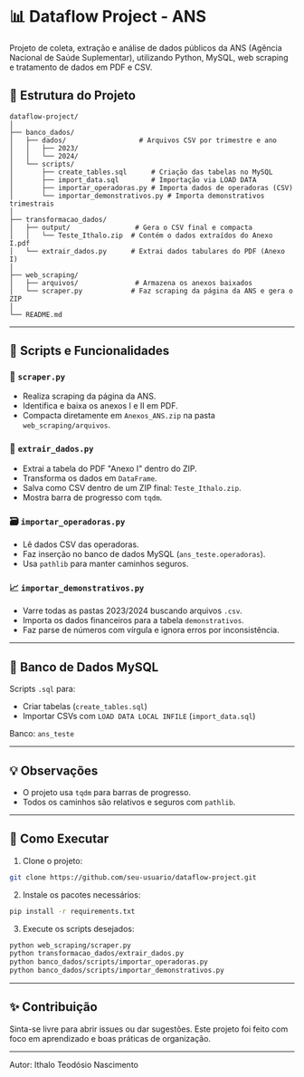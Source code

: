 # 📊 Dataflow Project - ANS

Projeto de coleta, extração e análise de dados públicos da ANS (Agência Nacional de Saúde Suplementar), utilizando Python, MySQL, web scraping e tratamento de dados em PDF e CSV.

## 📁 Estrutura do Projeto

```
dataflow-project/
│
├── banco_dados/
│   ├── dados/                  # Arquivos CSV por trimestre e ano
│   │   ├── 2023/
│   │   └── 2024/
│   └── scripts/
│       ├── create_tables.sql      # Criação das tabelas no MySQL
│       ├── import_data.sql        # Importação via LOAD DATA
│       ├── importar_operadoras.py # Importa dados de operadoras (CSV)
│       └── importar_demonstrativos.py # Importa demonstrativos trimestrais
│
├── transformacao_dados/
│   ├── output/                # Gera o CSV final e compacta
│   │   └── Teste_Ithalo.zip  # Contém o dados extraídos do Anexo I.pdf
│   └── extrair_dados.py      # Extrai dados tabulares do PDF (Anexo I)
│
├── web_scraping/
│   ├── arquivos/              # Armazena os anexos baixados
│   └── scraper.py            # Faz scraping da página da ANS e gera o ZIP
│
└── README.md
```

---

## 🔧 Scripts e Funcionalidades

### 🐍 `scraper.py`
- Realiza scraping da página da ANS.
- Identifica e baixa os anexos I e II em PDF.
- Compacta diretamente em `Anexos_ANS.zip` na pasta `web_scraping/arquivos`.

### 🧠 `extrair_dados.py`
- Extrai a tabela do PDF "Anexo I" dentro do ZIP.
- Transforma os dados em `DataFrame`.
- Salva como CSV dentro de um ZIP final: `Teste_Ithalo.zip`.
- Mostra barra de progresso com `tqdm`.

### 🗃️ `importar_operadoras.py`
- Lê dados CSV das operadoras.
- Faz inserção no banco de dados MySQL (`ans_teste.operadoras`).
- Usa `pathlib` para manter caminhos seguros.

### 📈 `importar_demonstrativos.py`
- Varre todas as pastas 2023/2024 buscando arquivos `.csv`.
- Importa os dados financeiros para a tabela `demonstrativos`.
- Faz parse de números com vírgula e ignora erros por inconsistência.

---

## 🐘 Banco de Dados MySQL

Scripts `.sql` para:
- Criar tabelas (`create_tables.sql`)
- Importar CSVs com `LOAD DATA LOCAL INFILE` (`import_data.sql`)

Banco: `ans_teste`

---

## 💡 Observações
- O projeto usa `tqdm` para barras de progresso.
- Todos os caminhos são relativos e seguros com `pathlib`.

---

## 🚀 Como Executar

1. Clone o projeto:
```bash
git clone https://github.com/seu-usuario/dataflow-project.git
```
2. Instale os pacotes necessários:
```bash
pip install -r requirements.txt
```
3. Execute os scripts desejados:
```bash
python web_scraping/scraper.py
python transformacao_dados/extrair_dados.py
python banco_dados/scripts/importar_operadoras.py
python banco_dados/scripts/importar_demonstrativos.py
```

---

## ✨ Contribuição
Sinta-se livre para abrir issues ou dar sugestões. Este projeto foi feito com foco em aprendizado e boas práticas de organização.

---

Autor: Ithalo Teodósio Nascimento
